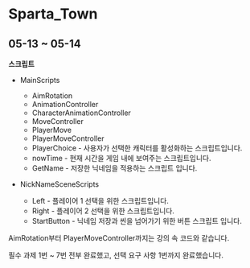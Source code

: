 # Sparta_Town
**05-13 ~ 05-14**
---
**스크립트**
- MainScripts
  - AimRotation
  - AnimationController              
  - CharacterAnimationController     
  - MoveController                    
  - PlayerMove                       
  - PlayerMoveController           
  - PlayerChoice - 사용자가 선택한 캐릭터를 활성화하는 스크립트입니다.
  - nowTime - 현재 시간을 게임 내에 보여주는 스크립트입니다.
  - GetName - 저장한 닉네임을 적용하는 스크립트 입니다.

- NickNameSceneScripts
  - Left - 플레이어 1 선택을 위한 스크립트입니다.
  - Right - 플레이어 2 선택을 위한 스크립트입니다.
  - StartButton - 닉네임 저장과 씬을 넘어가기 위한 버튼 스크립트 입니다.
 
AimRotation부터 PlayerMoveController까지는 강의 속 코드와 같습니다.

필수 과제 1번 ~ 7번 전부 완료했고, 선택 요구 사항 1번까지 완료했습니다.

